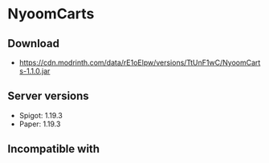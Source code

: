 # NyoomCarts

## Download
- https://cdn.modrinth.com/data/rE1oElpw/versions/TtUnF1wC/NyoomCarts-1.1.0.jar

## Server versions
- Spigot: 1.19.3
- Paper: 1.19.3

## Incompatible with